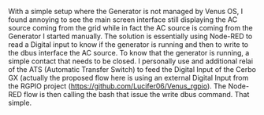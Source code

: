 With a simple setup where the Generator is not managed by Venus OS, I found annoying to see the main screen interface still displaying the AC source coming from the grid while in fact the AC source is coming from the Generator I started manually.
The solution is essentially using Node-RED to read a Digital input to know if the generator is running and then to write to the dbus interface the AC source.
To know that the generator is running, a simple contact that needs to be closed. I personally use and additional relai of the ATS (Automatic Transfer Switch) to feed the Digital Input of the Cerbo GX (actually the proposed flow here is using an external Digital Input from the RGPIO project (https://github.com/Lucifer06/Venus_rgpio).
The Node-RED flow is then calling the bash that issue the write dbus command.
That simple.
